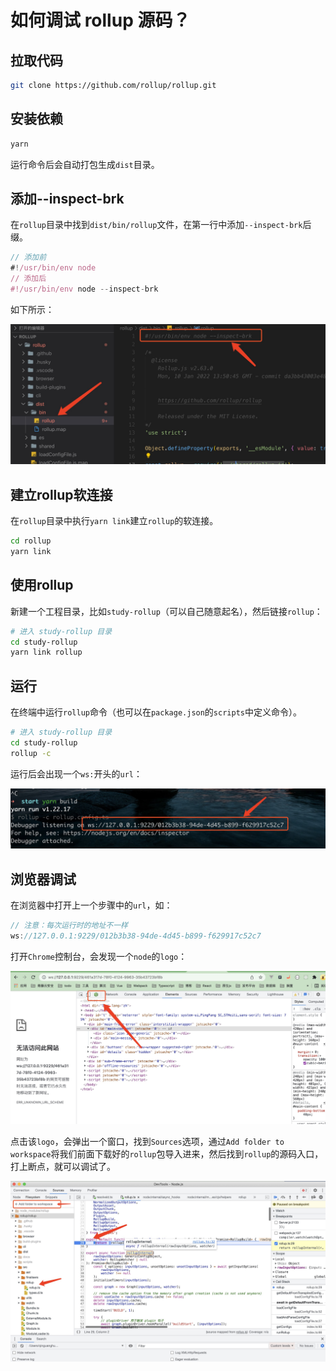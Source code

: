 # 如何调试 rollup 源码？

## 拉取代码
```bash
git clone https://github.com/rollup/rollup.git
```

## 安装依赖
```bash
yarn
```
运行命令后会自动打包生成`dist`目录。

## 添加--inspect-brk
在`rollup`目录中找到`dist/bin/rollup`文件，在第一行中添加`--inspect-brk`后缀。
```javascript
// 添加前
#!/usr/bin/env node
// 添加后
#!/usr/bin/env node --inspect-brk
```
如下所示：

![dist目录](./imgs/rollup-dist-directory.png)

## 建立rollup软连接
在`rollup`目录中执行`yarn link`建立`rollup`的软连接。
```bash
cd rollup
yarn link
```

## 使用rollup
新建一个工程目录，比如`study-rollup`（可以自己随意起名），然后链接`rollup`：
```bash
# 进入 study-rollup 目录
cd study-rollup
yarn link rollup
```

## 运行
在终端中运行`rollup`命令（也可以在`package.json`的`scripts`中定义命令）。
```bash
# 进入 study-rollup 目录
cd study-rollup
rollup -c
```
运行后会出现一个`ws:`开头的`url`：

![调试地址](./imgs/rollup-debug-url.jpg)

## 浏览器调试
在浏览器中打开上一个步骤中的`url`，如：
```javascript
// 注意：每次运行时的地址不一样
ws://127.0.0.1:9229/012b3b38-94de-4d45-b899-f629917c52c7
```
打开`Chrome`控制台，会发现一个`node`的`logo`：

![node logo](./imgs/rollup-debug-node-logo.jpg)

点击该`logo`，会弹出一个窗口，找到`Sources`选项，通过`Add folder to workspace`将我们前面下载好的`rollup`包导入进来，然后找到`rollup`的源码入口，打上断点，就可以调试了。

![Chrome 调试](./imgs/rollup-debug-break.jpg)







